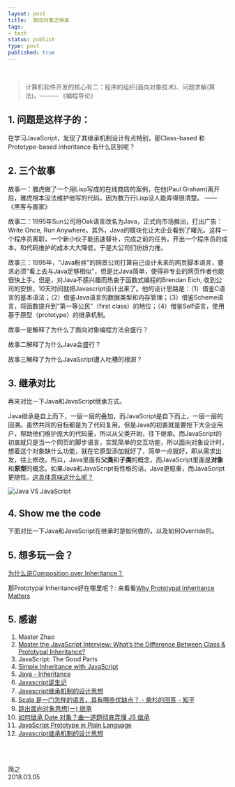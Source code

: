 ```yaml
--- 
layout: post
title:  面向对象之继承
tags:
- tech
status: publish
type: post
published: true
---
```


<br>

> 计算机软件开发的核心有二：程序的组织(面向对象技术)、问题求解(算法)。——— 《编程导论》

## 1. 问题是这样子的：
	
在学习JavaScript，发现了其继承机制设计有点特别，那Class-based 和 Prototype-based inheritance 有什么区别呢？
	
## 2. 三个故事
	
故事一：雅虎做了一个用Lisp写成的在线商店的案例，在他(Paul Graham)离开后，雅虎根本没法维护他写的代码，因为数万行Lisp没人能弄得很清楚。 —— 《黑客与画家》
	
故事二：1995年Sun公司将Oak语言改名为Java，正式向市场推出，打出广告：Write Once, Run Anywhere。其外，Java的模块化让大企业看到了曙光。这样一个程序员离职，一个新小伙子能迅速替补，完成之前的任务。开出一个程序员的成本，和代码维护的成本大大降低，于是大公司们纷纷力推。
	
故事三：1995年，“Java粉丝”的网景公司打算自己设计未来的网页脚本语言，要求必须"看上去与Java足够相似"，但是比Java简单，使得非专业的网页作者也能很快上手。但是，对Java不感兴趣而热衷于函数式编程的Brendan Eich, 收到公司的安排，10天时间就把Javascript设计出来了。他的设计思路是：（1）借鉴C语言的基本语法；（2）借鉴Java语言的数据类型和内存管理；（3）借鉴Scheme语言，将函数提升到"第一等公民"（first class）的地位；（4）借鉴Self语言，使用基于原型（prototype）的继承机制。
	
故事一是解释了为什么了面向对象编程方法会盛行？

故事二解释了为什么Java会盛行？

故事三解释了为什么JavaScript遭人吐槽的根源？
	
## 3. 继承对比
	
再来对比一下Java和JavaScript继承方式。
	
Java继承是自上而下，一层一层的叠加，而JavaScript是自下而上，一层一层的回溯。虽然共同的目标都是为了代码复用。但是Java的初衷就是要抢下大企业用户，帮助他们维护庞大的代码量，所以从父类开始，往下继承。而JavaScript的初衷就只是当一个网页的脚步语言，实现简单的交互功能，所以面向对象设计时，想着这个对象缺什么功能，就在它原型添加就好了，简单一点就好，即从需求出发，往上修改。所以，Java里面有**父类**和**子类**的概念，而JavaScript里面是**对象**和**原型**的概念。如果Java和JavaScript有性格的话，Java更稳重，而JavaScript更随性。[这具体意味这什么呢？](http://aaditmshah.github.io/why-prototypal-inheritance-matters/)
	
![Java VS JavaScript](https://i.imgur.com/ANJwcpy.png)
	
## 4. Show me the code 
	
下面对比一下Java和JavaScript在继承时是如何做的，以及如何Override的。

<script src="https://gist.github.com/WillWang-X/91af8fc596e450afd006045671d07676.js"></script>
	
	
<script src="https://gist.github.com/WillWang-X/a3791dac74fd738e94d025c80699a47e.js"></script>
	

## 5. 想多玩一会？
	
[为什么说Composition over Inheritance？](https://www.youtube.com/watch?v=wfMtDGfHWpA)
	
那Prototypal Inheritance好在哪里呢？: 来看看[Why Prototypal Inheritance Matters](http://aaditmshah.github.io/why-prototypal-inheritance-matters/)
	
## 5. 感谢
1. Master Zhao
1. [Master the JavaScript Interview: What’s the Difference Between Class & Prototypal Inheritance?](https://medium.com/javascript-scene/master-the-javascript-interview-what-s-the-difference-between-class-prototypal-inheritance-e4cd0a7562e9)
1. JavaScript: The Good Parts 
1. [Simple Inheritance with JavaScript](https://www.sitepoint.com/simple-inheritance-javascript/)
1. [Java - Inheritance](https://www.tutorialspoint.com/java/java_inheritance.htm)
1. [Javascript诞生记](http://www.ruanyifeng.com/blog/2011/06/birth_of_javascript.html)
1. [Javascript继承机制的设计思想](https://dancon.gitbooks.io/git-books/content/js/essay/JavaScript_OO_design.html)
1. [Scala 是一门怎样的语言，具有哪些优缺点？ - 紫杉的回答 - 知乎](https://www.zhihu.com/question/19748408/answer/62527490)
1. [跳出面向对象思想(一) 继承](https://casatwy.com/tiao-chu-mian-xiang-dui-xiang-si-xiang-yi-ji-cheng.html)
1. [如何继承 Date 对象？由一道题彻底弄懂 JS 继承](http://web.jobbole.com/93850/?utm_source=blog.jobbole.com&utm_medium=relatedPosts)
1. [JavaScript Prototype in Plain Language](http://javascriptissexy.com/javascript-prototype-in-plain-detailed-language/)
1. [Javascript继承机制的设计思想](http://www.ruanyifeng.com/blog/2011/06/designing_ideas_of_inheritance_mechanism_in_javascript.html)	

<br>
<br>

简之           
2018.03.05
